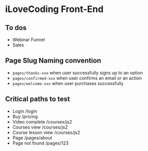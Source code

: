 # iLoveCoding Front-End

## To dos
- Webinar Funnel
- Sales

## Page Slug Naming convention
- `pages/thanks-xxx` when user successfully signs up to an option
- `pages/confirmed-xxx` when user confirms an email or an action
- `pages/welcome-xxx` when user purchases successfully

## Critical paths to test
- Login 
  /login
- Buy
  /pricing
- Video complete
  /courses/js2
- Courses view
  /courses/js2
- Course lesson view
  /courses/js2
- Page
  /pages/about
- Page not found
  /pages/123